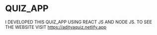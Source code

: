 # QUIZ_APP
I DEVELOPED THIS QUIZ_APP USING REACT JS AND NODE JS. TO SEE THE WEBSITE VISIT https://adityaquiz.netlify.app
